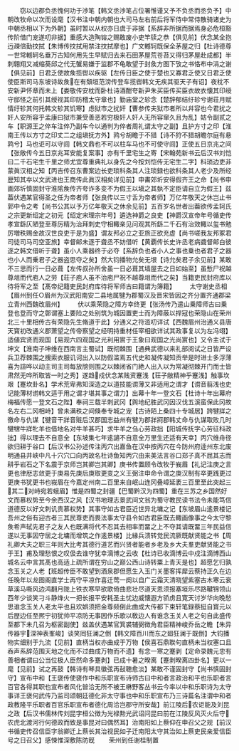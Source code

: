 <!-- { "loadSidebar": true } -->
　　窃以边郡负丞愧何功于渉笔【韩文丞渉笔占位署惟谨又予不负丞而丞负予】中朝改牧命以次而设麾【汉书注中朝内朝也大司马左右前后将军侍中常侍散骑诸史为中朝丞相以下为外朝】虽时暂以从权亦日虞于非据【系辞非所据而据焉身必危桓豁传阶借门宠遂叨非据】重感大造陶镕之赐敢废小吏竿牍之恭【俱见前】伏念某全抱迃疎倍勤抆拭【朱博传抆拭用禁注抆拭摩也】广文轗轲既保全茅屋之归【杜诗德尊一世常轗轲名垂万古知何用先生早赋归去来石田茅屋荒苍苔又得归茅屋赴成都】半刺翺翔又减缩葵邱之代无蟹易嫌于监郡不龟敢望于封矦方图下攷之书恪布中涓之谢【俱见前】日君乏使故矦揽辔以疾驱【左传日臣之使于楚也又寡君乏使又日君乏使使臣斯司马东坡诗故矦在有頽垣范滂传登车揽辔韩文无疾其驱天子有诏】夜枕不安新尹怀章而未上【娄敬传安枕而卧杜诗酒酣夸新尹朱买臣传买臣衣故衣懐其印绶守邸怪之前引其绶视其印防稽太守章也】勤庙堂之轸念【楚辞郁结纡轸兮谢荘月赋情纡轸其何托韩文轸其饥寒】虑狱市之扰奸【曹参传夫狱市者所以幷容也今君扰之奸人安所容乎孟康曰狱市兼受善恶若穷极奸人奸人无所容窜久且为乱】姑令副贰之车【职源王之倅车注倅乃副车今以通判为倅者周礼谓太守之副】且护方寸之印【淮南王传以方寸之印丈二之组塡抚方外】鹑兮胡瞻于不猎【诗不狩不猎胡瞻尔庭有悬鹑兮】马也讵可以守闾【韩文鼎也不可以柱车马也不可使守闾】正使五日京兆之间【张敞传今五日京兆耳安能复案事】亦有千里宅生之寄【宋翰苑新书云后汉书刘恺曰二千石宅生千里之师尤宜尊重典礼以身先之今按刘恺传无宅生二字】科琐边吏非蒙眞汉相之知【丙吉传召东曹案边长吏琐科条其人注琐録也欲科条其人老少及所经歴知其夲以文武进也王商传此眞汉相矣详见前】申畵郊圻安得假齐王之命【尚书申画郊圻慎固封守淮隂矦传齐夸诈多变不为假王以塡之其埶不定臣请自立为假王】兹葢伏遇某官得圣之任为帝者师【张良传以三寸舌为帝者师】万亿年敬天之休岂止书郭中令之考【尚书公其以予万亿年敬天之休余见前】五百岁名世者出葢欲传孟轲氏之宗更新绍定之初元【绍定宋理宗年号】遴选神爵之良吏【神爵汉宣帝年号循吏传孝宣繇仄陋登至尊厉精为治拜刺史守相輙亲见问观其所繇二千石有治效輙以玺书勉厉増秩赐金故汉世良吏于是为盛】谓友邦必立之亚旅正欲充虚【尚书嗟我友邦冢君司徒司马司空亚旅】幸督邮未逐于聋丞不妨借听【黄覇传长史许丞老病聋督邮白彼逐之韩文借听于聋】虽小人乘器终于必夺【系辞负也者小人之事也乗也者君子之器也小人而乗君子之器盗思夺之矣】然大钧播物允矣无垠【诗允矣君子余见前】某敢不三思而行一日必葺【左传叔孙所舍虽一日必葺其墙屋去之日如始至】虽慙尸祝越尊俎而代庖人之劳【荘子庖人虽不治庖尸祝不越尊俎而代之矣】当籍吏民封府库以待将军之至【髙帝纪籍吏民封府库待将军师古曰籍谓为簿籍】
　　太守谢史丞相【眉州到任○眉州为汉武阳南安二县地属犍为郡蜀汉及晋宋皆因之齐分置齐通郡梁立青州西魏改眉州】
　　伏以乘荣隐之障方幸终更【张汤传乃遣山乗障师古曰乗登也登而守之鄣谓塞上要险之处别筑为城因置吏士而为障蔽以捍冦也荣隐山在荣州北三十里相传古有荣隐先生脩道于此】分通义之符滥叨详试【西魏眉州治通义县唐天寳初改通义郡萧望之传帝察望之经明持重材任宰相欲详试其政事复以为左冯翊】适値宾贤而观国【易观六四观国之光利用賔于王象曰观国之光尚賔也】又令主试于坤文【淮南子坤维在西南言主蜀试】既彻棘围【通典武德以来礼部阅试之日皆严设兵卫荐棘围之捜索衣服讥诃出入以防假滥焉五代史和凝传凝知贡举是时进士多浮薄喜为諠哗以动主司主司每放牓则围之以棘闭省门絶人出入以为常凝彻棘开门而士皆肃然无哗所取皆一时之秀】遂趋戍伏念某贱资蹇浅【荘子敝精神乎蹇浅】触事坎艰【蹇坎卦名】学术荒卑弗知深造之以道技能谫薄又非适用之谓才【谫音翦浅也史记能薄材谫韩文适于用之谓才堪其事之谓力】出幕十年一登文石【杜诗十年出幕府梅福传愿一登文石之陛】奉祠三载半刺武冈【舆地纪胜武冈因汉伐五溪蛮保此冈故名左右二冈相峙】曾未满秩之间倏奉专城之宠【古诗陌上桑四十专城居】跨犍牂之徼命与仇谋【犍音干牂音赃后汉郡国志益州有犍为郡牂牁郡韩丈命与仇谋取败几时犍犗牛牂牝羊也借地名对牛羊甚巧】求牛羊之刍心劳政拙【阳城传抚字心劳征科政拙】得以理去不自意全【东坡集七年逺讁不自意全万里生还适有天幸】丙穴维舟径欲归耕于谷口【后汉书公孙述传注丙穴出嘉鱼在汉中按丙穴在今防州府逹州东北废明通县井峡中凡十穴穴口向丙故名杜诗鱼知丙穴由来美法言谷口郑子真不屈其志而耕乎岩石之下名震于京师岂其卿岂其卿】庚书传置顾令改牧于峩眉【礼记注庚之言更也律厯志敛更于庚易先庚后庚取更变之义王弼注申命令谓之庚汉制有卒更践更过更庚书犹更书也峩眉在今嘉定州南二百里来自岷山连冈叠嶂延袤三百里至此突起三其二对峙宛若蛾眉】惟是四蜀之封疆【巴蜀黔汉为四蜀】重在三苏之乡国然好文而慕权势至今余西汉之风【汉书地理志景武间文翁为蜀守教民读书法令未能笃信道德反以好文刺讥贵慕权势】其事守如古君臣近世异北墉之记【东坡眉山逺景楼记吾州之俗有迎古者三其民尊吏而畏法事太守县令如古君臣既去輙画像事之今太守黎矦希声轼先君子之友人也既满将代不忍其去相率而畱之上不夺其请既畱三年民益信遂以无事因守居之北墉而增筑之作逺景楼】比縁兵溃转觉民流厥既献贤能之书【周礼卿大夫之职三年则大比考其德行道艺而兴贤者能者乡老及乡大夫羣吏献贤能之书于王】甫及理愁恨之叹伋去谁守犹幸滴博之云收【杜诗已收滴博云中戍注滴博西山城名云中言其髙也高适上疏所谓在穷山之巅公西山诗转粟上青天是也】超愿乞归孰念玉关之人老【班超传臣不敢望到酒泉郡但愿生入玉门关墨客挥犀云蔡持正久在边任晚年以龙图阁直学士再守平凉作喜迁莺一阕以自广云霜天清晓望紫塞古木寒云衰草溪马嘶风边鸿翻月陇上铁衣寒早欲歌倚曲悲壮尽道天恩须报塞垣乐尽路鞬锦领山西年少谈笑刁斗静烽火一把长报平安耗圣主忧边威懐遐方骄虏且寛天讨岁华向晚愁思谁念玉关人老太平也且欢娯须把金尊频倒此曲成大传都下束轩笔録蔡挺自寳元以后歴边任至熈宁初犹帅平凉防无事因作乐歌以敎边人有谁念玉关人老之句自此盛传至都下未几召为枢密副使】兹盖伏遇某官箕裘辅弼徴角君臣精神峻乔岳之瞻【朱异传器宇深神表峯峻】谈笑囘狂澜之倒【韩文障百川而东之廻狂澜于既倒】大钧播物实细别于九流【见前】直柄当权亦曲成于万物【侯喜石鼎聫句直柄未当权塞口且呑声系辞范围天地之化而不过曲成万物而不遗】有念一寒之蹇剥【定命录魏元忠有善相者谓曰公当位极人臣然命多蹇剥】已成十暑之暌离【蹇剥暌离四卦名】更以一麾【见前】试之再鼓【韩诗有琴具徽弦再鼔聴愈淡】某敢不谨固封守【尚书慎固封守】宣布中和【王襃传使襃作中和乐职宣布诗师古曰中和者言政治和平也乐职者言百官各得其职也宣布者风化暜洽无所不被王楙野客丛书云今率以中和乐职诗为太守事详王襃何武传乃监司颂朝廷德化非太守事也中和乐职宣布乃三诗萹名注谓中和者政教隆平乐职者百官乐职宣布者德化周洽岂郡守所安哉】前江陵后农讵能及刘昆之政【后汉书儒林传刘昆字桓公徴为光禄勲光武诏问昆曰前在江陵反风灭火后守农虎北渡河行何德政而致是事昆对曰偶然耳】治南阳如上蔡仰在申召父之规【前汉书循吏传召信臣字翁卿迁上蔡长其治视民如子迁南阳太守其治如上蔡吏民亲爱信臣号之日召父】感悚惟深敷陈防旣
　　荣州到任谢桂制置
